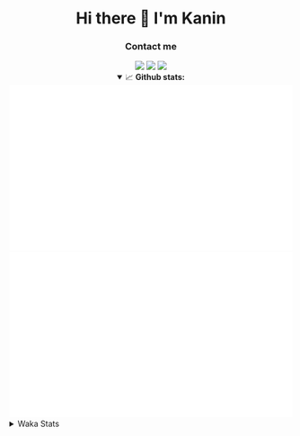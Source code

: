 <div align="center">
 <h1>Hi there 👋 I'm Kanin</h1>
 <h3>Contact me</h3>
 <a href="mailto:im@kanin.dev"><img src="https://img.shields.io/badge/gmail-%23D14836.svg?&style=for-the-badge&logo=gmail&logoColor=white"/></a>
 <a href="https://twitter.com/KaninDev"><img src="https://img.shields.io/badge/twitter-%231DA1F2.svg?&style=for-the-badge&logo=twitter&logoColor=white"/></a>
 <a href="https://www.linkedin.com/in/KaninDev"><img src="https://img.shields.io/badge/linkedin-%230077B5.svg?&style=for-the-badge&logo=linkedin&logoColor=white"/></a>
<details open>
  <summary>📈 <b>Github stats:</b></summary>
  <img src="https://github.com/Kanin/Kanin/blob/master/scripts/GitHubStats/generated/overview.svg"/>
  <img src="https://github.com/Kanin/Kanin/blob/master/scripts/GitHubStats/generated/languages.svg"/>
</details>
</div>

<details>
 <summary>Waka Stats</summary>

<!--START_SECTION:waka-->
![Code Time](http://img.shields.io/badge/Code%20Time-1%2C857%20hrs%2014%20mins-blue)

![Profile Views](http://img.shields.io/badge/Profile%20Views-56-blue)

![Lines of code](https://img.shields.io/badge/From%20Hello%20World%20I%27ve%20Written-19%20Thousand%20lines%20of%20code-blue)

**🐱 My GitHub Data** 

> 🏆 239 Contributions in the Year 2022
 > 
> 📦 85.8 kB Used in GitHub's Storage 
 > 
> 🚫 Not Opted to Hire
 > 
> 📜 13 Public Repositories 
 > 
> 🔑 10 Private Repositories  
 > 
**I'm a Night 🦉** 

```text
🌞 Morning    96 commits     ████░░░░░░░░░░░░░░░░░░░░░   16.44% 
🌆 Daytime    159 commits    ██████░░░░░░░░░░░░░░░░░░░   27.23% 
🌃 Evening    203 commits    ████████░░░░░░░░░░░░░░░░░   34.76% 
🌙 Night      126 commits    █████░░░░░░░░░░░░░░░░░░░░   21.58%

```
📅 **I'm Most Productive on Sunday** 

```text
Monday       88 commits     ███░░░░░░░░░░░░░░░░░░░░░░   15.07% 
Tuesday      61 commits     ██░░░░░░░░░░░░░░░░░░░░░░░   10.45% 
Wednesday    84 commits     ███░░░░░░░░░░░░░░░░░░░░░░   14.38% 
Thursday     92 commits     ████░░░░░░░░░░░░░░░░░░░░░   15.75% 
Friday       62 commits     ██░░░░░░░░░░░░░░░░░░░░░░░   10.62% 
Saturday     92 commits     ████░░░░░░░░░░░░░░░░░░░░░   15.75% 
Sunday       105 commits    ████░░░░░░░░░░░░░░░░░░░░░   17.98%

```


📊 **This Week I Spent My Time On** 

```text
⌚︎ Time Zone: America/New_York

💬 Programming Languages: 
Python                   2 hrs 29 mins       ████████████████████░░░░░   81.44% 
virtualenv               14 mins             ██░░░░░░░░░░░░░░░░░░░░░░░   7.94% 
.env file                11 mins             █░░░░░░░░░░░░░░░░░░░░░░░░   6.35% 
YAML                     3 mins              ░░░░░░░░░░░░░░░░░░░░░░░░░   1.7% 
requirements.txt         1 min               ░░░░░░░░░░░░░░░░░░░░░░░░░   0.94%

🔥 Editors: 
PyCharm                  3 hrs 3 mins        █████████████████████████   100.0%

🐱‍💻 Projects: 
BotBase.py               2 hrs 55 mins       ████████████████████████░   95.52% 
OhioBot                  7 mins              █░░░░░░░░░░░░░░░░░░░░░░░░   4.19% 
TomsBotPyCord            0 secs              ░░░░░░░░░░░░░░░░░░░░░░░░░   0.18% 
Unknown Project          0 secs              ░░░░░░░░░░░░░░░░░░░░░░░░░   0.11%

💻 Operating System: 
Linux                    3 hrs 3 mins        █████████████████████████   100.0%

```

**I Mostly Code in Python** 

```text
Python                   22 repos            ███████████████████░░░░░░   75.86% 
JavaScript               3 repos             ██░░░░░░░░░░░░░░░░░░░░░░░   10.34% 
Java                     2 repos             █░░░░░░░░░░░░░░░░░░░░░░░░   6.9% 
Kotlin                   1 repo              ░░░░░░░░░░░░░░░░░░░░░░░░░   3.45% 
HTML                     1 repo              ░░░░░░░░░░░░░░░░░░░░░░░░░   3.45%

```


**Timeline**

![Chart not found](https://raw.githubusercontent.com/Kanin/Kanin/master/charts/bar_graph.png) 


 Last Updated on 20/03/2022 21:36:06 UTC
<!--END_SECTION:waka-->
</details>
